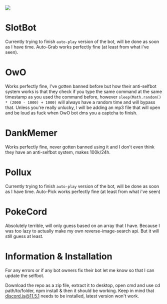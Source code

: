 <img src="https://i.gyazo.com/faa7bc2b91fb3405418d50f41a2bc338.png">

# SlotBot 

Currently trying to finish `auto-play` version of the bot, will be done as soon as I have time.
Auto-Grab works perfectly fine (at least from what i've seen).


# OwO 

Works perfectly fine, I've gotten banned before but how their anti-selfbot system works is that they check if you type the same command at the same timestamp as you used the command before, however ```sleep(Math.random() * (2000 - 1000) + 1000)``` will always have a random time and will bypass that. Unless you're really unlucky, I will be adding an mp3 file that will open and be loud as fuck when OwO bot dms you a captcha to finish.

# DankMemer

Works perfectly fine, never gotten banned using it and I don't even think they have an anti-selfbot system, makes 100k/24h. 


# Pollux
Currently trying to finish `auto-play` version of the bot, will be done as soon as I have time.
Auto-Pick works perfectly fine (at least from what i've seen) 

# PokeCord
Absolutely terrible, will only guess based on an array that I have. Because I was too lazy to actually make my own reverse-image-search api. But it will still guess at least.


# Information & Installation

For any errors or if any bot owners fix their bot let me know so that I can update the selfbot.

Download the repo as a zip file, extract it to desktop, open cmd and use cd path/to/folder, npm install & then it should be working. Keep in mind that discord.js@11.5.1 needs to be installed, latest version won't work.

